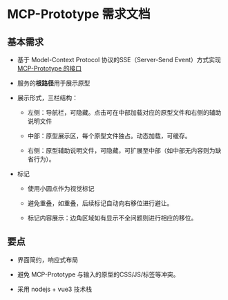 # MCP-Prototype 需求文档

## 基本需求

- 基于 Model-Context Protocol 协议的SSE（Server-Send Event）方式实现 [MCP-Prototype 的接口](../../interface.md)

- 服务的**根路径**用于展示原型

- 展示形式，三栏结构：
  
  - 左侧：导航栏，可隐藏。点击可在中部加载对应的原型文件和右侧的辅助说明文件
  
  - 中部：原型展示区，每个原型文件独占。动态加载，可缓存。
  
  - 右侧：原型辅助说明文件，可隐藏，可扩展至中部（如中部无内容则为缺省行为）。

- 标记
  
  - 使用小圆点作为视觉标记
  
  - 避免重叠，如重叠，后续标记自动向右移位进行避让。
  
  - 标记内容展示：边角区域如有显示不全问题则进行相应的移位。

## 要点

- 界面简约，响应式布局

- 避免 MCP-Prototype 与输入的原型的CSS/JS/标签等冲突。

- 采用 nodejs + vue3 技术栈
